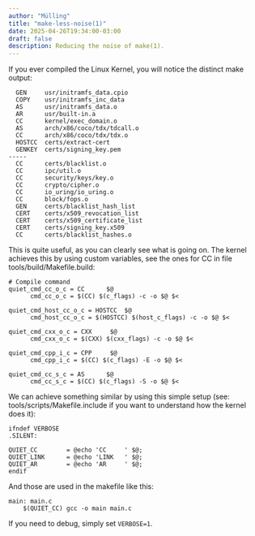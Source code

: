 ```yaml
---
author: "Mülling"
title: "make-less-noise(1)"
date: 2025-04-26T19:34:00-03:00
draft: false
description: Reducing the noise of make(1).
---
```


If you ever compiled the Linux Kernel, you will notice the distinct make output:

```
  GEN     usr/initramfs_data.cpio
  COPY    usr/initramfs_inc_data
  AS      usr/initramfs_data.o
  AR      usr/built-in.a
  CC      kernel/exec_domain.o
  AS      arch/x86/coco/tdx/tdcall.o
  CC      arch/x86/coco/tdx/tdx.o
  HOSTCC  certs/extract-cert
  GENKEY  certs/signing_key.pem
-----
  CC      certs/blacklist.o
  CC      ipc/util.o
  CC      security/keys/key.o
  CC      crypto/cipher.o
  CC      io_uring/io_uring.o
  CC      block/fops.o
  GEN     certs/blacklist_hash_list
  CERT    certs/x509_revocation_list
  CERT    certs/x509_certificate_list
  CERT    certs/signing_key.x509
  CC      certs/blacklist_hashes.o
```

This is quite useful, as you can clearly see what is going on. The kernel achieves this by using custom variables, see the ones for CC in file tools/build/Makefile.build:

```make
# Compile command
quiet_cmd_cc_o_c = CC      $@
      cmd_cc_o_c = $(CC) $(c_flags) -c -o $@ $<

quiet_cmd_host_cc_o_c = HOSTCC  $@
      cmd_host_cc_o_c = $(HOSTCC) $(host_c_flags) -c -o $@ $<

quiet_cmd_cxx_o_c = CXX     $@
      cmd_cxx_o_c = $(CXX) $(cxx_flags) -c -o $@ $<

quiet_cmd_cpp_i_c = CPP     $@
      cmd_cpp_i_c = $(CC) $(c_flags) -E -o $@ $<

quiet_cmd_cc_s_c = AS      $@
      cmd_cc_s_c = $(CC) $(c_flags) -S -o $@ $<
```

We can achieve something similar by using this simple setup (see: tools/scripts/Makefile.include if you want to understand how the kernel does it):

```make
ifndef VERBOSE
.SILENT:

QUIET_CC	    = @echo 'CC     ' $@;
QUIET_LINK	    = @echo 'LINK   ' $@;
QUIET_AR	    = @echo 'AR     ' $@;
endif
```

And those are used in the makefile like this:

```make
main: main.c
    $(QUIET_CC) gcc -o main main.c
```

If you need to debug, simply set `VERBOSE=1`.
